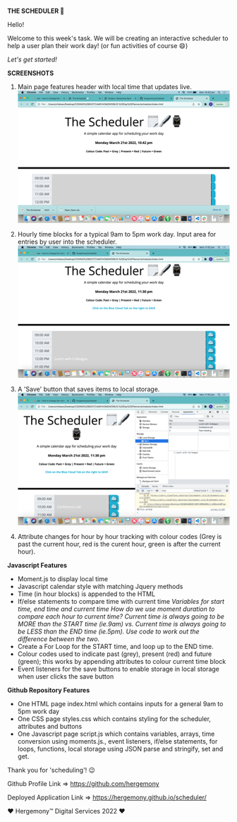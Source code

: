 **THE SCHEDULER 📝**

Hello!

Welcome to this week's task.
We will be creating an interactive scheduler to help a user plan their work day! (or fun activities of course 😄)

*Let's get started!*


**SCREENSHOTS**
1) Main page features header with local time that updates live.
![alt text](https://github.com/hergemony/scheduler/blob/main/assets/Screen%20Shot%202022-03-21%20at%2010.43.15%20pm.png?raw=true)

2) Hourly time blocks for a typical 9am to 5pm work day. Input area for entries by user into the scheduler.
![alt text](https://github.com/hergemony/scheduler/blob/main/assets/Screen%20Shot%202022-03-21%20at%2011.32.04%20pm.png?raw=true)

3) A 'Save' button that saves items to local storage.
![alt text](https://github.com/hergemony/scheduler/blob/main/assets/Screen%20Shot%202022-03-21%20at%2011.33.32%20pm.png?raw=true)


4) Attribute changes for hour by hour tracking with colour codes (Grey is past the current hour, red is the curent hour, green is after the current hour).

**Javascript Features**
- Moment.js to display local time
- Javascript calendar style with matching Jquery methods
- Time (in hour blocks) is appended to the HTML
- If/else statements to compare time with current time
*Variables for start time, end time and current time*
*How do we use moment duration to compare each hour to current time? Current time is always going to be MORE than the START time (ie.9am) vs. Current time is always going to be LESS than the END time (ie.5pm). Use code to work out the difference between the two.* 
- Create a For Loop for the START time, and loop up to the END time.
- Colour codes used to indicate past (grey), present (red) and future (green); this works by appending attributes to colour current time block
- Event listeners for the save buttons to enable storage in local storage when user clicks the save button


**Github Repository Features**
- One HTML page
index.html which contains inputs for a general 9am to 5pm work day
- One CSS page
styles.css which contains styling for the scheduler, attributes and buttons
- One Javascript page
script.js which contains variables, arrays, time conversion using moments.js., event listeners, if/else statements, for loops, functions, local storage using JSON parse and stringify, set and get.

Thank you for 'scheduling'! 😉

Github Profile Link => https://github.com/hergemony

Deployed Application Link => https://hergemony.github.io/scheduler/


❤ Hergemony™ Digital Services 2022 ❤
